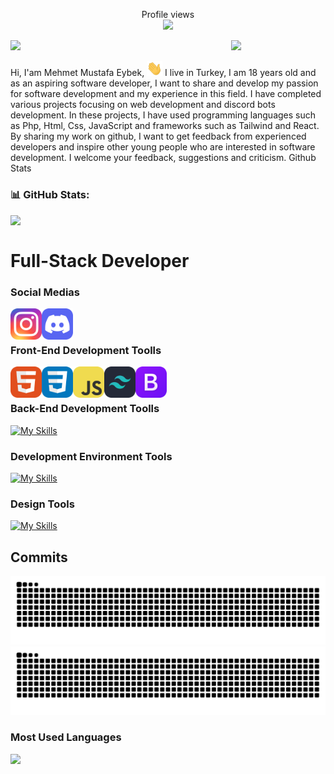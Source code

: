 <p align="center"> 
Profile views<br>

 <img src="https://profile-counter.glitch.me/mehmetmustafaeybek/count.svg" />
</p>


<img width="50%" src= "https://readme-typing-svg.demolab.com/?font=Fira+Code&pause=1000&color=4a76fc&background=FF6AAA00&vCenter=false&multiline=true&width=435&height=30&lines=Hi+there%2C+I'am+Mehmet+Mustafa+Eybek">
<img width="30%" align="right" src="https://lanyard.kyrie25.me/api/824878181717770250?decoration=true&useDisplayName=true&animationDuration=2s&waveColor=7ea1f3&imgStyle=square&imgBorderRadius=16px&&bg=000000&idleMessage=Nothingness">
<div align="left" width="100%">




Hi, I'am Mehmet Mustafa Eybek, <img src="https://raw.githubusercontent.com/ABSphreak/ABSphreak/master/gifs/Hi.gif" width="25px"> I live in Turkey, I am 18 years old and as an aspiring software developer, I want to share and develop my passion for software development and my experience in this field. I have completed various projects focusing on web development and discord bots development. In these projects, I have used programming languages such as Php, Html, Css, JavaScript and frameworks such as Tailwind and React. By sharing my work on github, I want to get feedback from experienced developers and inspire other young people who are interested in software development. I welcome your feedback, suggestions and criticism.
Github Stats
<h3 align="left">📊 GitHub Stats:</h3>

<img align="left" width="45%" src="https://github-readme-stats.vercel.app/api?username=mehmetmustafaeybek&show_icons=true&theme=react&hide_border=true&bg_color=0D1117">

<br clear="left"/> 



# Full-Stack Developer



### Social Medias

<a href="https://www.instagram.com/mustafaeybk/"><img align="left" src="https://raw.githubusercontent.com/tandpfun/skill-icons/main/icons/Instagram.svg" height="50" width="50"></a>
<a href="https://discord.com/users/824878181717770250"><img align="left" src="https://raw.githubusercontent.com/tandpfun/skill-icons/main/icons/Discord.svg" height="50" width="50"></a>
<br />
<br />

### Front-End Development Toolls

<img width="50" height="50" align="left" src="https://raw.githubusercontent.com/tandpfun/skill-icons/main/icons/HTML.svg">
<img width="50" height="50" align="left" src="https://raw.githubusercontent.com/tandpfun/skill-icons/main/icons/CSS.svg">
<img width="50" height="50" align="left" src="https://raw.githubusercontent.com/tandpfun/skill-icons/main/icons/JavaScript.svg">
<img width="50" height="50" align="left" src="https://raw.githubusercontent.com/tandpfun/skill-icons/main/icons/TailwindCSS-Dark.svg">
<img width="50" height="50" align="left" src="https://raw.githubusercontent.com/tandpfun/skill-icons/main/icons/Bootstrap.svg">
<br />
<br />


### Back-End Development Toolls
[![My Skills](https://skillicons.dev/icons?i=js,react,flutter)](https://skillicons.dev)

### Development Environment Tools
[![My Skills](https://skillicons.dev/icons?i=vscode,github)](https://skillicons.dev)

### Design Tools
[![My Skills](https://skillicons.dev/icons?i=ai,photoshop,figma,xd)](https://skillicons.dev)

## Commits

![github contribution grid snake animation](https://raw.githubusercontent.com/aiko-chan-ai/aiko-chan-ai/output/github-contribution-grid-snake-dark.svg#gh-dark-mode-only)![github contribution grid snake animation](https://raw.githubusercontent.com/aiko-chan-ai/aiko-chan-ai/output/github-contribution-grid-snake.svg#gh-light-mode-only)

### Most Used Languages

<detalis>
    <img src="https://github-readme-stats.vercel.app/api/top-langs/?username=mehmetmustafaeybek&layout=compact" width=40%>
</detalis>
